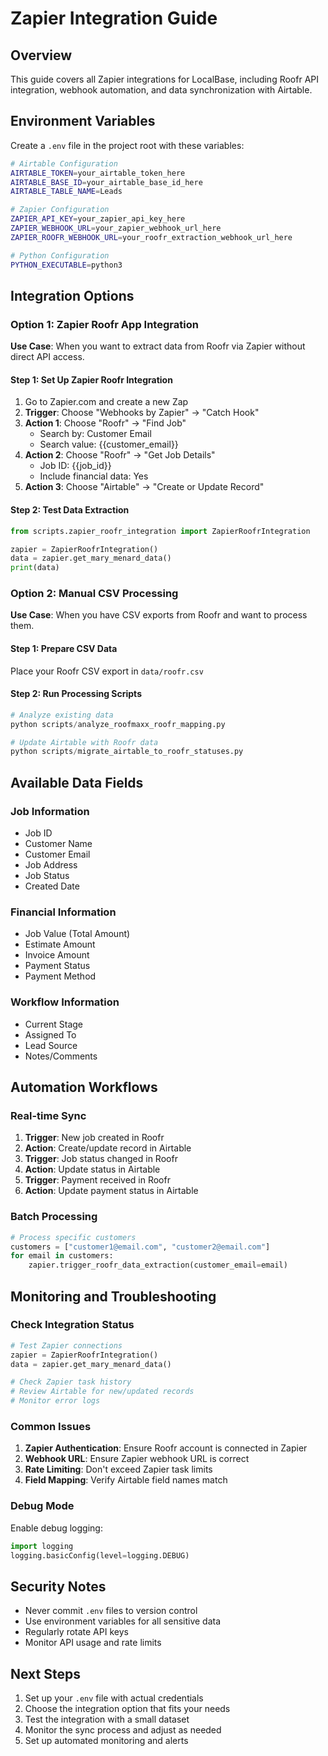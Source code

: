 # Zapier Integration Guide

## Overview
This guide covers all Zapier integrations for LocalBase, including Roofr API integration, webhook automation, and data synchronization with Airtable.

## Environment Variables

Create a `.env` file in the project root with these variables:

```bash
# Airtable Configuration
AIRTABLE_TOKEN=your_airtable_token_here
AIRTABLE_BASE_ID=your_airtable_base_id_here
AIRTABLE_TABLE_NAME=Leads

# Zapier Configuration
ZAPIER_API_KEY=your_zapier_api_key_here
ZAPIER_WEBHOOK_URL=your_zapier_webhook_url_here
ZAPIER_ROOFR_WEBHOOK_URL=your_roofr_extraction_webhook_url_here

# Python Configuration
PYTHON_EXECUTABLE=python3
```

## Integration Options

### Option 1: Zapier Roofr App Integration

**Use Case**: When you want to extract data from Roofr via Zapier without direct API access.

#### Step 1: Set Up Zapier Roofr Integration
1. Go to Zapier.com and create a new Zap
2. **Trigger**: Choose "Webhooks by Zapier" → "Catch Hook"
3. **Action 1**: Choose "Roofr" → "Find Job"
   - Search by: Customer Email
   - Search value: {{customer_email}}
4. **Action 2**: Choose "Roofr" → "Get Job Details"
   - Job ID: {{job_id}}
   - Include financial data: Yes
5. **Action 3**: Choose "Airtable" → "Create or Update Record"

#### Step 2: Test Data Extraction
```python
from scripts.zapier_roofr_integration import ZapierRoofrIntegration

zapier = ZapierRoofrIntegration()
data = zapier.get_mary_menard_data()
print(data)
```

### Option 2: Manual CSV Processing

**Use Case**: When you have CSV exports from Roofr and want to process them.

#### Step 1: Prepare CSV Data
Place your Roofr CSV export in `data/roofr.csv`

#### Step 2: Run Processing Scripts
```python
# Analyze existing data
python scripts/analyze_roofmaxx_roofr_mapping.py

# Update Airtable with Roofr data
python scripts/migrate_airtable_to_roofr_statuses.py
```



## Available Data Fields

### Job Information
- Job ID
- Customer Name
- Customer Email
- Job Address
- Job Status
- Created Date

### Financial Information
- Job Value (Total Amount)
- Estimate Amount
- Invoice Amount
- Payment Status
- Payment Method

### Workflow Information
- Current Stage
- Assigned To
- Lead Source
- Notes/Comments

## Automation Workflows

### Real-time Sync
1. **Trigger**: New job created in Roofr
2. **Action**: Create/update record in Airtable
3. **Trigger**: Job status changed in Roofr
4. **Action**: Update status in Airtable
5. **Trigger**: Payment received in Roofr
6. **Action**: Update payment status in Airtable

### Batch Processing
```python
# Process specific customers
customers = ["customer1@email.com", "customer2@email.com"]
for email in customers:
    zapier.trigger_roofr_data_extraction(customer_email=email)
```

## Monitoring and Troubleshooting

### Check Integration Status
```python
# Test Zapier connections
zapier = ZapierRoofrIntegration()
data = zapier.get_mary_menard_data()

# Check Zapier task history
# Review Airtable for new/updated records
# Monitor error logs
```

### Common Issues

1. **Zapier Authentication**: Ensure Roofr account is connected in Zapier
2. **Webhook URL**: Ensure Zapier webhook URL is correct
3. **Rate Limiting**: Don't exceed Zapier task limits
4. **Field Mapping**: Verify Airtable field names match

### Debug Mode
Enable debug logging:
```python
import logging
logging.basicConfig(level=logging.DEBUG)
```

## Security Notes

- Never commit `.env` files to version control
- Use environment variables for all sensitive data
- Regularly rotate API keys
- Monitor API usage and rate limits

## Next Steps

1. Set up your `.env` file with actual credentials
2. Choose the integration option that fits your needs
3. Test the integration with a small dataset
4. Monitor the sync process and adjust as needed
5. Set up automated monitoring and alerts 